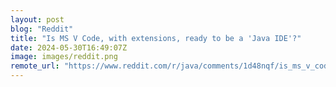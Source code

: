 ```yaml
---
layout: post
blog: "Reddit"
title: "Is MS V Code, with extensions, ready to be a 'Java IDE'?"
date: 2024-05-30T16:49:07Z
image: images/reddit.png
remote_url: "https://www.reddit.com/r/java/comments/1d48nqf/is_ms_v_code_with_extensions_ready_to_be_a_java/"
---
```

